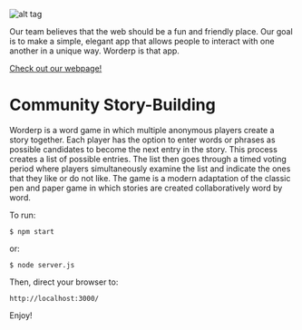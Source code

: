 <!-- ![alt tag](https://trello-attachments.s3.amazonaws.com/542dccff3d464d067c632414/3264x2448/5401463dbd039bfd1eb176b5422b85c7/IMG_0960.JPG) -->
![alt tag](https://trello-attachments.s3.amazonaws.com/547d203e2be31b6415a51f75/688x597/ec51123c8fd48646c92139e010855933/teamlogo.png)

Our team believes that the web should be a fun and friendly place. Our goal is to make a simple, elegant app that allows people to interact with one another in a unique way. Worderp is that app.

[Check out our webpage!](http://www.worderp.com)

# Community Story-Building

Worderp is a word game in which multiple anonymous players create a story together. Each player has the option to enter words or phrases as possible candidates to become the next entry in the story. This process creates a list of possible entries.  The list then goes through a timed voting period where players simultaneously examine the list and indicate the ones that they like or do not like. The game is a modern adaptation of the classic pen and paper game in which stories are created collaboratively word by word.


To run:

```
$ npm start
```

or:

```
$ node server.js
```

Then, direct your browser to:

```
http://localhost:3000/
```

Enjoy!
